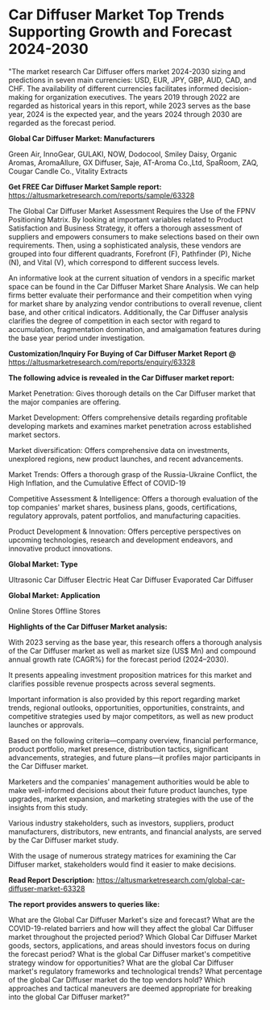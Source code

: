 <h1>Car Diffuser Market Top Trends Supporting Growth and Forecast 2024-2030 </h1>

"The market research Car Diffuser offers market 2024-2030 sizing and predictions in seven main currencies: USD, EUR, JPY, GBP, AUD, CAD, and CHF. The availability of different currencies facilitates informed decision-making for organization executives. The years 2019 through 2022 are regarded as historical years in this report, while 2023 serves as the base year, 2024 is the expected year, and the years 2024 through 2030 are regarded as the forecast period.

<b>Global Car Diffuser Market: Manufacturers</b>

Green Air, InnoGear, GULAKI, NOW, Dodocool, Smiley Daisy, Organic Aromas, AromaAllure, GX Diffuser, Saje, AT-Aroma Co.,Ltd, SpaRoom, ZAQ, Cougar Candle Co., Vitality Extracts

<b>Get FREE Car Diffuser Market Sample report:</b> <a href="https://altusmarketresearch.com/reports/sample/63328">https://altusmarketresearch.com/reports/sample/63328</a>

The Global Car Diffuser Market Assessment Requires the Use of the FPNV Positioning Matrix. By looking at important variables related to Product Satisfaction and Business Strategy, it offers a thorough assessment of suppliers and empowers consumers to make selections based on their own requirements. Then, using a sophisticated analysis, these vendors are grouped into four different quadrants, Forefront (F), Pathfinder (P), Niche (N), and Vital (V), which correspond to different success levels.

An informative look at the current situation of vendors in a specific market space can be found in the Car Diffuser Market Share Analysis. We can help firms better evaluate their performance and their competition when vying for market share by analyzing vendor contributions to overall revenue, client base, and other critical indicators. Additionally, the Car Diffuser analysis clarifies the degree of competition in each sector with regard to accumulation, fragmentation domination, and amalgamation features during the base year period under investigation.

<b>Customization/Inquiry For Buying of Car Diffuser Market Report @</b> <a href="https://altusmarketresearch.com/reports/enquiry/63328">https://altusmarketresearch.com/reports/enquiry/63328</a>

<b>The following advice is revealed in the Car Diffuser market report:</b>

Market Penetration: Gives thorough details on the Car Diffuser market that the major companies are offering.

Market Development: Offers comprehensive details regarding profitable developing markets and examines market penetration across established market sectors.

Market diversification: Offers comprehensive data on investments, unexplored regions, new product launches, and recent advancements.

Market Trends: Offers a thorough grasp of the Russia-Ukraine Conflict, the High Inflation, and the Cumulative Effect of COVID-19

Competitive Assessment & Intelligence: Offers a thorough evaluation of the top companies' market shares, business plans, goods, certifications, regulatory approvals, patent portfolios, and manufacturing capacities.

Product Development & Innovation: Offers perceptive perspectives on upcoming technologies, research and development endeavors, and innovative product innovations.

<b>Global Market: Type</b>

Ultrasonic Car Diffuser
Electric Heat Car Diffuser
Evaporated Car Diffuser

<b>Global Market: Application</b>

Online Stores
Offline Stores


<b>Highlights of the Car Diffuser Market analysis:</b>

With 2023 serving as the base year, this research offers a thorough analysis of the Car Diffuser market as well as market size (US$ Mn) and compound annual growth rate (CAGR%) for the forecast period (2024–2030).

It presents appealing investment proposition matrices for this market and clarifies possible revenue prospects across several segments.

Important information is also provided by this report regarding market trends, regional outlooks, opportunities, opportunities, constraints, and competitive strategies used by major competitors, as well as new product launches or approvals.

Based on the following criteria—company overview, financial performance, product portfolio, market presence, distribution tactics, significant advancements, strategies, and future plans—it profiles major participants in the Car Diffuser market.

Marketers and the companies' management authorities would be able to make well-informed decisions about their future product launches, type upgrades, market expansion, and marketing strategies with the use of the insights from this study.

Various industry stakeholders, such as investors, suppliers, product manufacturers, distributors, new entrants, and financial analysts, are served by the Car Diffuser market study.

With the usage of numerous strategy matrices for examining the Car Diffuser market, stakeholders would find it easier to make decisions.

<b>Read Report Description:</b> <a href="https://altusmarketresearch.com/global-car-diffuser-market-63328">https://altusmarketresearch.com/global-car-diffuser-market-63328</a>

<b>The report provides answers to queries like:</b>

What are the Global Car Diffuser Market's size and forecast?
What are the COVID-19-related barriers and how will they affect the global Car Diffuser market throughout the projected period?
Which Global Car Diffuser Market goods, sectors, applications, and areas should investors focus on during the forecast period?
What is the global Car Diffuser market's competitive strategy window for opportunities?
What are the global Car Diffuser market's regulatory frameworks and technological trends?
What percentage of the global Car Diffuser market do the top vendors hold?
Which approaches and tactical maneuvers are deemed appropriate for breaking into the global Car Diffuser market?"
